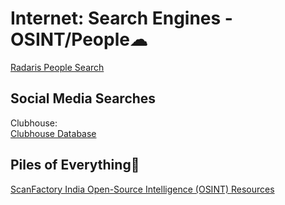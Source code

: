 # Internet: Search Engines - OSINT/People☁

[Radaris People Search](https://radaris.com/)

## Social Media Searches

Clubhouse:  
[Clubhouse Database](https://clubhousedb.com/)

## Piles of Everything💩

[ScanFactory India Open-Source Intelligence (OSINT) Resources](https://in.scanfactory.io/intelligence.html)
